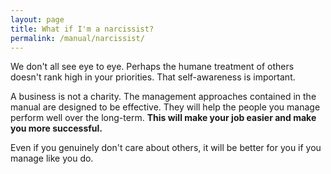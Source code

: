 ```yaml
---
layout: page
title: What if I'm a narcissist?
permalink: /manual/narcissist/
---
```


We don't all see eye to eye. Perhaps the humane treatment of others doesn't 
rank high in your priorities. That self-awareness is important.

A business is not a charity. The management approaches contained in the 
manual are designed to be effective. They will help the people you manage 
perform well over the long-term. **This will make your job easier and make you 
more successful.**

Even if you genuinely don't care about others, it will be better for you if
you manage like you do.

